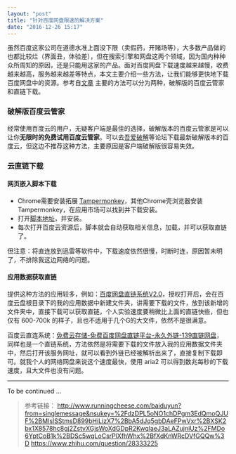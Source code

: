 ```yaml
---
layout: "post"
title: "针对百度网盘限速的解决方案"
date: "2016-12-26 15:17"
---
```


虽然百度这家公司在道德水准上面没下限（卖假药，开赌场等），大多数产品做的也都比较烂（界面丑，体验差），但在搜索引擎和网盘这两个领域，因为国内种种众所周知的原因，还是只能用这家的产品。面对百度网盘下载速度越来越慢，收费越来越高，服务越来越差等特点，本文主要介绍一些方法，让我们能够更快地下载百度网盘中的资源。参考自[文章](http://www.runningcheese.com/baiduyun?from=singlemessage&nsukey=%2FdzDPL5oNO1chDPgm3EdQmoQJUF%2BMIslSStmsD899bHiLizX7%2BbA5dJq5gbDAeFPwVxr%2BXSK2bx1X8578hc8gj2ZstvXGjsWoXdGDpR2KwqlaeJ3aLAZujniUz%2FMDo6YptCoB1k%2BDSc5wqLoCsrPlXfhWhx%2BfXdKnWRcDVfGQQw%3D) 主要的方法可以分为两种，破解版的百度云管家和直链下载。


<!-- more -->


### 破解版百度云管家

经常使用百度云的用户，无疑客户端是最佳的选择，破解版本的百度云管家是可以让你**无限时的免费试用百度云管家**。可以去[吾爱破解](http://www.52pojie.cn/)等论坛下载最新破解版本的百度云，但这边不推荐这种方法，主要原因是客户端破解版很容易失效。

### 云直链下载

#### 网页嵌入脚本下载

- Chrome需要安装拓展 [Tampermonkey](http://tampermonkey.net/)，其他Chrome壳浏览器安装 Tampermonkey，在应用市场可以找到并下载安装。
- 打开[脚本地址](https://greasyfork.org/zh-CN/scripts/23635-%E7%99%BE%E5%BA%A6%E7%BD%91%E7%9B%98%E7%9B%B4%E6%8E%A5%E4%B8%8B%E8%BD%BD%E5%8A%A9%E6%89%8B)，并安装。
- 每次打开百度云资源后，脚本就会自动获取相关信息，加载，并可以获取直链了。

但注意：将直连放到迅雷等软件中，下载速度依然很慢，时断时连，原因暂未明了，不排除我这边网络的问题。

#### 应用数据获取直链

提供这种方法的应用较多，例如：[百度网盘直链系统V2.0](http://bdbea3.duapp.com/baidu_pcs/index.php)，授权打开后，会在百度云盘根目录下的我的应用数据中新建文件夹，讲需要下载的文件，放到该新增的文件夹中，直接下载可以获取直链，个人实验速度要稍微比上面的直链快些，但也仅有 600-700k 的样子，且也不适用于几个G的大文件，依然不是很满意。

百度云直连系统：[免费云存储-免费百度网盘直链平台-永久外链-139直链网盘](http://www.139.sh/)，同样也是一个直链系统，方法依然是将需要下载的文件放入我的应用数据文件夹中，然后打开该服务网址，就可以看到外链已经被解析出来了，直接复制下载即可。就我个人的网络网盘来说这个速度最快，使用 aria2 可以得到数兆每秒的下载速度，且大文件也没有问题。

*** 

To be continued ...

> 参考链接：
> http://www.runningcheese.com/baiduyun?from=singlemessage&nsukey=%2FdzDPL5oNO1chDPgm3EdQmoQJUF%2BMIslSStmsD899bHiLizX7%2BbA5dJq5gbDAeFPwVxr%2BXSK2bx1X8578hc8gj2ZstvXGjsWoXdGDpR2KwqlaeJ3aLAZujniUz%2FMDo6YptCoB1k%2BDSc5wqLoCsrPlXfhWhx%2BfXdKnWRcDVfGQQw%3D
> https://www.zhihu.com/question/28333225
